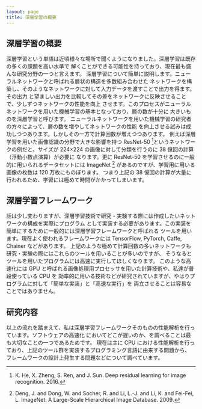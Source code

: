 ```yaml
---
layout: page
title: 深層学習の概要
---
```


## 深層学習の概要

深層学習という単語は近頃様々な場所で聞くようになりました。深層学習は既存の多くの課題を高い水準で
解くことができる可能性を持っており、現在最も盛んな研究分野の一つと言えます。
深層学習について簡単に説明します。ニューラルネットワークと呼ばれる層状の構造を多数組み合わせた
ネットワークを構築し、そのようなネットワークに対して入力データを渡すことで出力を得ます。その出力
と望ましい出力を比較してその差をネットワークに反映させることで、少しずつネットワークの性能を向上
させます。このプロセスがニューラルネットワークを用いた機械学習の基本となっており、層の数が十分に 大きいものを深層学習と呼びます。
ニューラルネットワークを用いた機械学習の研究者の方々によって、層の数を増やしてネットワークの性能
を向上させる試みは成功しつつあります。しかしその一方で計算回数が増えつつあります。 例えば深層学習を用いた画像認識の分野で大きな影響を持つ
ResNet-50 [^1]というネットワークの例だと、サイズが 224×224 の画像に対して分類を行うのに 38
億回の計算（浮動小数点演算）が必要に なります。更に ResNet-50 を学習させるのに一般的に用いられるデータセットには
ImageNet [^2] があるのですが、学習用に用いる画像の枚数は 120 万枚にものぼります。 つまり上記の 38
億回の計算が大量に行われるため、学習には極めて時間がかかってしまいます。

## 深層学習フレームワーク

話は少し変わりますが、深層学習技術で研究・実験する際には作成したいネットワークの構成を実際にプログラム
として実装する必要があります。この実装を簡単にするために一般的には深層学習フレームワークと呼ばれる ツールを用います。現在よく使われるフレームワークには
TensorFlow, PyTorch, Caffe, Chainer
などがあります。 上記のような極めて計算回数の多いネットワークも研究・実験の際にはこれらのツールを用いることが多いのですが、
そうなるとツールを用いたプログラムには高速に実行してほしくなります。 このような高速化には GPU
と呼ばれる画像処理用プロセッサを用いた計算技術や、私達が普段使っている CPU を
効率的に用いる技術などが研究されていますが、やはりプログラムに対して「簡単な実装」と「高速な実行」を 両立させることは容易なことではありません。

## 研究内容

以上の流れを踏まえて、私は深層学習フレームワークそのものの性能解析を行っています。ソフトウェアの高速化
においてどこが遅いのか、を調べることは最も大切なことの一つであるためです。 現在は主に CPU
における性能解析を行っており、上記のツール群を実装するプログラミング言語に由来する問題から、 フレームワークの設計上発生する問題などについて調べています。

[^1]: K. He, X. Zheng, S. Ren, and J. Sun. Deep residual learning for image recognition. 2016.
[^2]: Deng, J. and Dong, W. and Socher, R. and Li, L.-J. and Li, K. and Fei-Fei, L. ImageNet: A Large-Scale Hierarchical Image Database. 2009.

